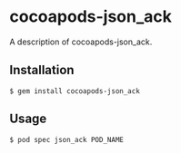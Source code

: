 # cocoapods-json_ack

A description of cocoapods-json_ack.

## Installation

    $ gem install cocoapods-json_ack

## Usage

    $ pod spec json_ack POD_NAME
